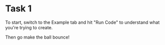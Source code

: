 # Task 1

To start, switch to the Example tab and hit "Run Code" to understand what you're trying to create.

Then go make the ball bounce!
